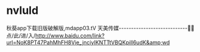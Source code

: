 # nvluld
秋葵app下载旧版破解版,mdapp03.tⅤ 天美传媒----------------------------🍫🍫点/此/进/入/http://www.baidu.com/link?url=NoK8PT47PahMhFH8Vie_jnciyIKNTTtVBQKpill6udK&amp;wd
